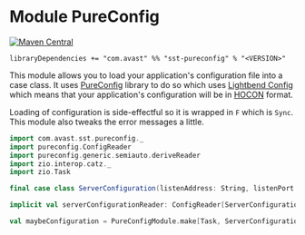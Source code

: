 # Module PureConfig

[![Maven Central](https://img.shields.io/maven-central/v/com.avast/sst-pureconfig_2.12)](https://repo1.maven.org/maven2/com/avast/sst-pureconfig_2.12/)

`libraryDependencies += "com.avast" %% "sst-pureconfig" % "<VERSION>"`

This module allows you to load your application's configuration file into a case class. It uses [PureConfig](https://pureconfig.github.io)
library to do so which uses [Lightbend Config](https://github.com/lightbend/config) which means that your application's configuration
will be in [HOCON](https://github.com/lightbend/config/blob/master/HOCON.md) format.

Loading of configuration is side-effectful so it is wrapped in `F` which is `Sync`. This module also tweaks the error messages a little.

```scala
import com.avast.sst.pureconfig._
import pureconfig.ConfigReader
import pureconfig.generic.semiauto.deriveReader
import zio.interop.catz._
import zio.Task

final case class ServerConfiguration(listenAddress: String, listenPort: Int)

implicit val serverConfigurationReader: ConfigReader[ServerConfiguration] = deriveReader

val maybeConfiguration = PureConfigModule.make[Task, ServerConfiguration]
```

